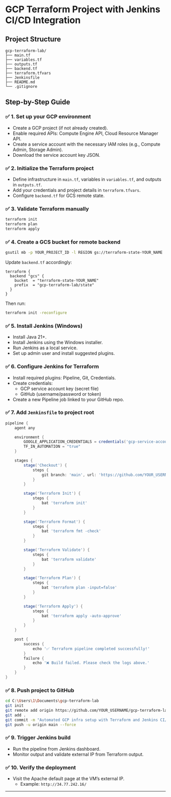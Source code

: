 # GCP Terraform Project with Jenkins CI/CD Integration

## Project Structure
```
gcp-terraform-lab/
├── main.tf
├── variables.tf
├── outputs.tf
├── backend.tf
├── terraform.tfvars
├── Jenkinsfile
├── README.md
└── .gitignore
```

## Step-by-Step Guide

### ✅ 1. Set up your GCP environment
- Create a GCP project (if not already created).
- Enable required APIs: Compute Engine API, Cloud Resource Manager API.
- Create a service account with the necessary IAM roles (e.g., Compute Admin, Storage Admin).
- Download the service account key JSON.

### ✅ 2. Initialize the Terraform project
- Define infrastructure in `main.tf`, variables in `variables.tf`, and outputs in `outputs.tf`.
- Add your credentials and project details in `terraform.tfvars`.
- Configure `backend.tf` for GCS remote state.

### ✅ 3. Validate Terraform manually
```bash
terraform init
terraform plan
terraform apply
```

### ✅ 4. Create a GCS bucket for remote backend
```bash
gsutil mb -p YOUR_PROJECT_ID -l REGION gs://terraform-state-YOUR_NAME
```
Update `backend.tf` accordingly:
```hcl
terraform {
  backend "gcs" {
    bucket  = "terraform-state-YOUR_NAME"
    prefix  = "gcp-terraform-lab/state"
  }
}
```
Then run:
```bash
terraform init -reconfigure
```

### ✅ 5. Install Jenkins (Windows)
- Install Java 21+.
- Install Jenkins using the Windows installer.
- Run Jenkins as a local service.
- Set up admin user and install suggested plugins.

### ✅ 6. Configure Jenkins for Terraform
- Install required plugins: Pipeline, Git, Credentials.
- Create credentials:
  - GCP service account key (secret file)
  - GitHub (username/password or token)
- Create a new Pipeline job linked to your GitHub repo.

### ✅ 7. Add `Jenkinsfile` to project root
```groovy
pipeline {
    agent any

    environment {
        GOOGLE_APPLICATION_CREDENTIALS = credentials('gcp-service-account')
        TF_IN_AUTOMATION = "true"
    }

    stages {
        stage('Checkout') {
            steps {
                git branch: 'main', url: 'https://github.com/YOUR_USERNAME/gcp-terraform-lab.git'
            }
        }

        stage('Terraform Init') {
            steps {
                bat 'terraform init'
            }
        }

        stage('Terraform Format') {
            steps {
                bat 'terraform fmt -check'
            }
        }

        stage('Terraform Validate') {
            steps {
                bat 'terraform validate'
            }
        }

        stage('Terraform Plan') {
            steps {
                bat 'terraform plan -input=false'
            }
        }

        stage('Terraform Apply') {
            steps {
                bat 'terraform apply -auto-approve'
            }
        }
    }

    post {
        success {
            echo '✅ Terraform pipeline completed successfully!'
        }
        failure {
            echo '❌ Build failed. Please check the logs above.'
        }
    }
}
```

### ✅ 8. Push project to GitHub
```bash
cd C:\Users\1\Documents\gcp-terraform-lab
git init
git remote add origin https://github.com/YOUR_USERNAME/gcp-terraform-lab.git
git add .
git commit -m "Automated GCP infra setup with Terraform and Jenkins CI/CD"
git push -u origin main --force
```

### ✅ 9. Trigger Jenkins build
- Run the pipeline from Jenkins dashboard.
- Monitor output and validate external IP from Terraform output.

### ✅ 10. Verify the deployment
- Visit the Apache default page at the VM’s external IP.
  - Example: `http://34.77.242.16/`

------------------------------------------
